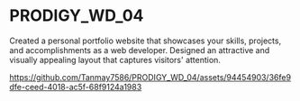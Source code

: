 # PRODIGY_WD_04
Created a personal portfolio website that showcases your skills, projects, and accomplishments as a web developer. Designed an attractive and visually appealing layout that captures visitors' attention.

https://github.com/Tanmay7586/PRODIGY_WD_04/assets/94454903/36fe9dfe-ceed-4018-ac5f-68f9124a1983

